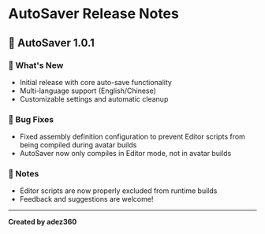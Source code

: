 # AutoSaver Release Notes

## 🚀 AutoSaver 1.0.1

### 🔧 What's New
- Initial release with core auto-save functionality
- Multi-language support (English/Chinese)
- Customizable settings and automatic cleanup

### 🐛 Bug Fixes
- Fixed assembly definition configuration to prevent Editor scripts from being compiled during avatar builds
- AutoSaver now only compiles in Editor mode, not in avatar builds

### 📝 Notes
- Editor scripts are now properly excluded from runtime builds
- Feedback and suggestions are welcome!

---
**Created by adez360**